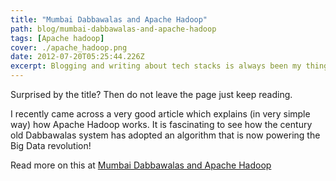 ```yaml
---
title: "Mumbai Dabbawalas and Apache Hadoop"
path: blog/mumbai-dabbawalas-and-apache-hadoop
tags: [Apache hadoop]
cover: ./apache_hadoop.png
date: 2012-07-20T05:25:44.226Z
excerpt: Blogging and writing about tech stacks is always been my thing. Mumbai Dabbawalas and Apache Hadoop
---
```

Surprised by the title? Then do not leave the page just keep reading.

I recently came across a very good article which explains (in very simple way) how Apache Hadoop works. It is fascinating to see how the century old Dabbawalas system has adopted an algorithm that is now powering the Big Data revolution!

Read more on this at  [Mumbai Dabbawalas and Apache Hadoop](https://yourstory.com/2012/07/what-is-common-between-mumbai-dabbawalas-and-apache-hadoop?utm_pageloadtype=scroll "Mumbai Dabbawalas and Apache Hadoop")